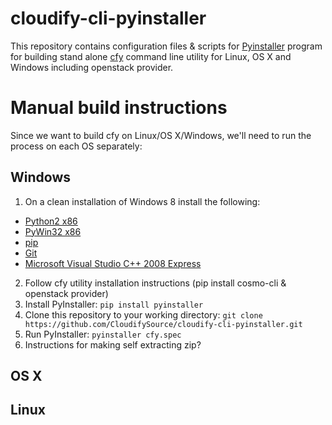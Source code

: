 cloudify-cli-pyinstaller
========================
This repository contains configuration files & scripts for [Pyinstaller](http://www.pyinstaller.org/) program for building stand alone [cfy](https://github.com/CloudifySource/cosmo-cli) command line utility for Linux, OS X and Windows including openstack provider.


Manual build instructions
=========================
Since we want to build cfy on Linux/OS X/Windows, we'll need to run the process on each OS separately:

Windows
-------
1. On a clean installation of Windows 8 install the following:
  * [Python2 x86](https://www.python.org/download/releases/)
  * [PyWin32 x86](http://sourceforge.net/projects/pywin32/)
  * [pip](http://www.pip-installer.org/en/latest/installing.html)
  * [Git](http://git-scm.com/download/win)
  * [Microsoft Visual Studio C++ 2008 Express](http://www.visualstudio.com/en-us/downloads/)

2. Follow cfy utility installation instructions (pip install cosmo-cli & openstack provider)
3. Install PyInstaller: `pip install pyinstaller`
4. Clone this repository to your working directory: `git clone https://github.com/CloudifySource/cloudify-cli-pyinstaller.git`
5. Run PyInstaller: `pyinstaller cfy.spec`
6. <TODO> Instructions for making self extracting zip?

OS X
----
<TODO>

Linux
-----
<TODO>

